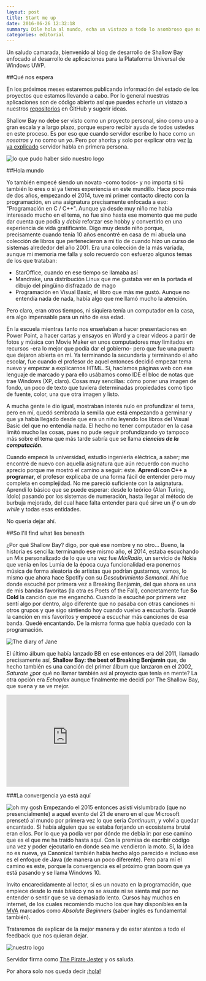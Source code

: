 ```yaml
---
layout: post
title: Start me up
date: 2016-06-26 12:32:18
summary: Dile hola al mundo, echa un vistazo a todo lo asombroso que nos espera en esta bahía superficial y por qué hemos llegado hasta aquí
categories: editorial
---
```

Un saludo camarada, bienvenido al blog de desarrollo de Shallow Bay enfocado al desarrollo de aplicaciones para la Plataforma Universal de Windows UWP.

##Qué nos espera

En los próximos meses estaremos publicando información del estado de los proyectos que estamos llevando a cabo. Por lo general nuestras aplicaciones son de código abierto así que puedes echarle un vistazo a nuestros [repositorios](http://github.com/theshallowbay) en GitHub y sugerir ideas.

Shallow Bay no debe ser visto como un proyecto personal, sino como uno a gran escala y a largo plazo, porque espero recibir ayuda de todos ustedes en este proceso. Es por eso que cuando servidor escribe lo hace como un *nosotros* y no como un *yo*. Pero por ahorita y solo por explicar otra vez [lo ya explicado](http://blog.theshallowbay.co/about/) servidor habla en primera persona.

![lo que pudo haber sido nuestro logo](https://scontent.feoh1-1.fna.fbcdn.net/v/t1.0-9/1013633_1086397184723714_586037629802115546_n.png?oh=1a4bf2e770700e55264e53bd9439e13b&oe=5860A6DF)

##Hola mundo

Yo también empecé siendo un novato -como todos- y no importa si tú también lo eres o si ya tienes experiencia en este mundillo. Hace poco más de dos años, empezando el 2014, tuve mi primer contacto directo con la programación, en una asignatura precisamente enfocada a eso: "Programación en C / C++". Aunque ya desde muy niño me había interesado mucho en el tema, no fue sino hasta ese momento que me pude dar cuenta que podía y *debía* reforzar ese hobby y convertirlo en una experiencia de vida gratificante. Digo muy desde niño porque, precisamente cuando tenía 10 años encontré en casa de mi abuela una colección de libros que pertenecieron a mi tío de cuando hizo un curso de sistemas alrededor del año 2001. Era una colección de la más variada, aunque mi memoria me falla y solo recuerdo con esfuerzo algunos temas de los que trataban: 

 - StarOffice, cuando en ese tiempo se llamaba así
 - Mandrake, una distribución Linux que me gustaba ver en la portada el dibujo del pingüino disfrazado de mago
 - Programación en Visual Basic, el libro que más me gustó. Aunque no entendía nada de nada, había algo que me llamó mucho la atención.

Pero claro, eran otros tiempos, ni siquiera tenía un computador en la casa, era algo impensable para un niño de esa edad.

En la escuela mientras tanto nos enseñaban a hacer presentaciones en Power Point, a hacer cartas y ensayos en Word y a crear videos a partir de fotos y música con Movie Maker en unos computadores muy limitados en recursos -era lo mejor que podía dar el gobierno- pero que fue una puerta que dejaron abierta en mí. Ya terminando la secundaria y terminando el año escolar, fue cuando el profesor de aquel entonces decidió empezar tema nuevo y empezar a explicarnos HTML. Sí, hacíamos páginas web con ese lenguaje de marcado y para ello usábamos como IDE el bloc de notas que trae Windows (XP, claro). Cosas muy sencillas: cómo poner una imagen de fondo, un poco de texto que tuviera determinadas propiedades como tipo de fuente, color, una que otra imagen y listo.

A mucha gente le dio igual, mostraban interés nulo en profundizar el tema, pero en mí, quedó sembrada la semilla que está empezando a germinar y que ya había llegado desde que era un niño leyendo los libros del Visual Basic del que no entendía nada. El hecho no tener computador en la casa limitó mucho las cosas, pues no pude seguir profundizando yo tampoco más sobre el tema que más tarde sabría que se llama ***ciencias de la computación***.

Cuando empecé la universidad, estudio ingeniería eléctrica, a saber; me encontré de nuevo con aquella asignatura que aún recuerdo con mucho aprecio porque me mostró el camino a seguir: éste. **Aprendí con C++ a programar**, el profesor explicaba de una forma fácil de entender pero muy completa en complejidad. No me pareció suficiente con la asignatura. Aprendí lo básico que se puede esperar: desde lo teórico (Alan Turing, ídolo) pasando por los sistemas de numeración, hasta llegar al método de burbuja mejorado, del cual hace falta entender para qué sirve un *if* o un *do while* y todas esas entidades.

No quería dejar ahí.

##So I'll find what lies beneath

¿Por qué Shallow Bay? digo, por qué ese nombre y no otro...
Bueno, la historia es sencilla: terminando ese mismo año, el 2014, estaba escuchando un Mix personalizado de lo que una vez fue *MixRadio*, un servicio de Nokia que venía en los Lumia de la época cuya funcionalidad era ponernos música de forma aleatoria de artistas que podrían gustarnos, vamos, lo mismo que ahora hace Spotify con su *Descubrimiento Semanal*. 
Ahí fue donde escuché por primera vez a Breaking Benjamin, del que ahora es una de mis bandas favoritas (la otra es Poets of the Fall), concretamente fue **So Cold** la canción que me enganchó. Cuando la escuché por primera vez sentí algo por dentro, algo diferente que no pasaba con otras canciones ni otros grupos y que sigo sintiendo hoy cuando vuelvo a escucharla.
Guardé la canción en mis favoritos y empecé a escuchar más canciones de esa banda. Quedé encantando. De la misma forma que había quedado con la programación.


![The diary of Jane](https://pbs.twimg.com/media/B05FMUGIUAAq3pT.jpg)

El último álbum que había lanzado BB en ese entonces era del 2011, llamado precisamente así, **Shallow Bay: the best of Breaking Benjamin** que, de hecho también es una canción del primer álbum que lanzaron en el 2002, *Saturate* ¿por qué no llamar también así al proyecto que tenía en mente?
La otra opción era *Echoplex* aunque finalmente me decidí por The Shallow Bay, que suena y se ve mejor.

<iframe width="320" height="240" src="https://www.youtube.com/embed/rTiGlNDnOtE" frameborder="0" allowfullscreen></iframe>

###La convergencia ya está aquí

![oh my gosh](http://www.microsoftinsider.es/wp-content/uploads/2015/07/AP417796817845.jpg)
Empezando el 2015 entonces asistí vislumbrado (que no presencialmente) a aquel evento del 21 de enero en el que Microsoft prensetó al mundo por primera vez lo que sería *Continuum*, y volví a quedar encantado. Si había alguien que se estaba forjando un ecosistema brutal eran ellos. Por lo que ya podía ver por dónde me debía ir: por ese camino que es el que me ha traído hasta aquí. Con la premisa de escribir código una vez y poder ejecutarlo en donde sea me vendieron la moto. Sí, la idea no es nueva, ya Canonical también había hecho algo parecido e incluso ese es el enfoque de Java (de manera un poco diferente). Pero para mí el camino es este, porque la convergencia es el próximo gran boom que ya está pasando y se llama Windows 10.

Invito encarecidamente al lector, si es un novato en la programación, que empiece desde lo más básico y no se asuste ni se sienta mal por no entender o sentir que se va demasiado lento. Cursos hay muchos en internet, de los cuales recomiendo mucho los que hay disponibles en la [MVA](http://mva.microsoft.com) marcados como *Absolute Beginners* (saber inglés es fundamental también).

Trataremos de explicar de la mejor manera y de estar atentos a todo el feedback que nos quieran dejar.

![nuestro logo](https://scontent.feoh1-1.fna.fbcdn.net/v/t1.0-9/12020035_1119772824719483_4384336744770996602_n.png?oh=797164bf429e01e1aad4b8c18b3a43d4&oe=586BD9C7)

Servidor firma como [The Pirate Jester](https://twitter.com/thepiratejester) y os saluda.

Por ahora solo nos queda decir [¡hola!](https://www.facebook.com/theshallowbay/)